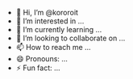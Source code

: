 - 👋 Hi, I’m @kororoit
- 👀 I’m interested in ...
- 🌱 I’m currently learning ...
- 💞️ I’m looking to collaborate on ...
- 📫 How to reach me ...
- 😄 Pronouns: ...
- ⚡ Fun fact: ...

<!---
kororoit/kororoit is a ✨ special ✨ repository because its `README.md` (this file) appears on your GitHub profile.
You can click the Preview link to take a look at your changes.
--->
